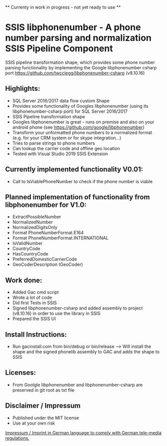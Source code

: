 ** Currenty in work in progress - not yet ready to use **

# SSIS libphonenumber - A phone number parsing and normalization SSIS Pipeline Component
SSIS pipeline transformation shape, which provides some phone number parsing functionality by implementing the Google libphonenumber csharp port https://github.com/twcclegg/libphonenumber-csharp (v8.10.16)

## Highlights:
* SQL Server 2016/2017 data flow custom Shape
* Provides some functionality of Googles libphonenumber (using its libphonenumber-csharp port) for SQL Server 2016/2017
* SSIS Pipeline transformation shape
* Googles libphonenumber is great - runs on premise and also on your android phone (see https://github.com/google/libphonenumber)
* Transform your unformatted phone numbers to a normalized format (e.g. for your CRM system or for skype integration...)
* Tries to parse strings to phone numbers
* Can lookup the carrier code and offline geo location
* Tested with Visual Studio 2019 SSIS Extension

## Currently implemented functionality V0.01:
* Call to IsViablePhoneNumber to check if the phone number is viable

## Planned implementation of functionality from libphonenumber for V1.0:
* ExtractPossibleNumber
* NormalizedNumber
* NormalizedDigitsOnly
* Format PhoneNumberFormat.E164
* Format PhoneNumberFormat.INTERNATIONAL
* IsValidNumber
* CountryCode
* HasCountryCode
* PreferredDomesticCarrierCode
* GeoCoderDescription (GeoCoder)

## Work done:
* Added Gac cmd script
* Wrote a lot of code
* Did first Tests in SSIS
* Signed libphonenumber-csharp and added assembly to project (v8.10.16) in order to use the library in SSIS
* Prepared the SSIS UI

## Install Instructions:
* Run gacinstall.com from bin/debug or bin/release --> Will install the shape and the signed phonelib assembly to GAC and adds the shape to SSIS

## Licenses:
* From Goolgle libphonenumber and libphonenumber-csharp are preserved in git root as txt file

## Disclaimer / Impressum

* Published under the MIT license
* Use at your own risk

<a href="https://github.com/ChrisMayor/Impressum">Impressum / Imprint in German language to comply with German tele-media regulations.</a>
